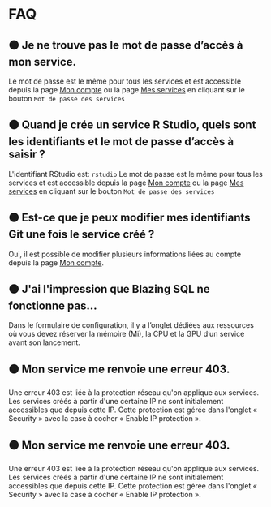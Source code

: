 # FAQ

## 🟠 Je ne trouve pas le mot de passe d’accès à mon service.&#x20;

Le mot de passe est le même pour tous les services et est accessible depuis la page [Mon compte](https://datalab.sspcloud.fr/account) ou la page [Mes services](https://datalab.sspcloud.fr/my-service) en cliquant sur le bouton `Mot de passe des services`

## 🟠 Quand je crée un service R Studio, quels sont les identifiants et le mot de passe d’accès à saisir ?

L'identifiant RStudio est: `rstudio` Le mot de passe est le même pour tous les services et est accessible depuis la page [Mon compte](https://datalab.sspcloud.fr/account) ou la page [Mes services](https://datalab.sspcloud.fr/my-service) en cliquant sur le bouton `Mot de passe des services`

## 🟠 Est-ce que je peux modifier mes identifiants Git une fois le service créé ?&#x20;

Oui, il est possible de modifier plusieurs informations liées au compte depuis la page [Mon compte](https://datalab.sspcloud.fr/account).

## 🟠 J'ai l'impression que Blazing SQL ne fonctionne pas...

Dans le formulaire de configuration, il y a l’onglet dédiées aux ressources où vous devez réserver la mémoire (Mi), la CPU et la GPU d’un service avant son lancement.

## 🟠 Mon service me renvoie une erreur 403.&#x20;

Une erreur 403 est liée à la protection réseau qu'on applique aux services. Les services créés à partir d'une certaine IP ne sont initialement accessibles que depuis cette IP.  Cette protection est gérée dans l'onglet « Security » avec la case à cocher « Enable IP protection ».

## 🟠 Mon service me renvoie une erreur 403.&#x20;

Une erreur 403 est liée à la protection réseau qu'on applique aux services. Les services créés à partir d'une certaine IP ne sont initialement accessibles que depuis cette IP. Cette protection est gérée dans l'onglet « Security » avec la case à cocher « Enable IP protection ».

